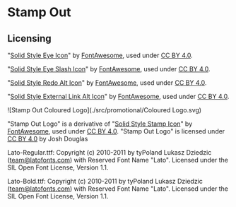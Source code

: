 # Stamp Out

## Licensing

"[Solid Style Eye Icon](https://fontawesome.com/icons/eye?style=solid)" by [FontAwesome](https://fontawesome.com/), used under [CC BY 4.0](https://creativecommons.org/licenses/by/4.0/).

"[Solid Style Eye Slash Icon](https://fontawesome.com/icons/eye-slash?style=solid)" by [FontAwesome](https://fontawesome.com/), used under [CC BY 4.0](https://creativecommons.org/licenses/by/4.0/).

"[Solid Style Redo Alt Icon](https://fontawesome.com/icons/redo-alt?style=solid)" by [FontAwesome](https://fontawesome.com/), used under [CC BY 4.0](https://creativecommons.org/licenses/by/4.0/).

"[Solid Style External Link Alt Icon](https://fontawesome.com/icons/external-link-alt?style=solid)" by [FontAwesome](https://fontawesome.com/), used under [CC BY 4.0](https://creativecommons.org/licenses/by/4.0/).



![Stamp Out Coloured Logo](./src/promotional/Coloured Logo.svg)

"Stamp Out Logo" is a derivative of  "[Solid Style Stamp Icon](https://fontawesome.com/icons/stamp?style=solid)" by [FontAwesome](https://fontawesome.com/), used under [CC BY 4.0](https://creativecommons.org/licenses/by/4.0/). "Stamp Out Logo" is licensed under [CC BY 4.0](https://creativecommons.org/licenses/by/4.0/) by Josh Douglas



Lato-Regular.ttf: Copyright (c) 2010-2011 by tyPoland Lukasz Dziedzic (team@latofonts.com) with Reserved Font Name "Lato". Licensed under the SIL Open Font License, Version 1.1.

Lato-Bold.ttf: Copyright (c) 2010-2011 by tyPoland Lukasz Dziedzic (team@latofonts.com) with Reserved Font Name "Lato". Licensed under the SIL Open Font License, Version 1.1.
